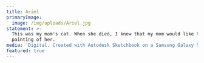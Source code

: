 ```yaml
---
title: Ariel
primaryImage:
  image: /img/uploads/Ariel.jpg
statement: >-
  This was my mom's cat. When she died, I knew that my mom would like to have a
  painting of her.
media: 'Digital. Created with Autodesk Sketchbook on a Samsung Galaxy Note Pro. '
featured: true
---
```


